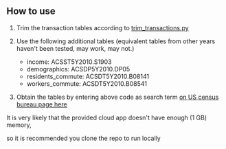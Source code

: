 ## How to use

1. Trim the transaction tables according to [trim_transactions.py](trim_transactions.py)

2. Use the following additional tables (equivalent tables from other years haven't been tested, may work, may not.)

    - income: ACSST5Y2010.S1903
    - demographics: ACSDP5Y2010.DP05
    - residents_commute: ACSDT5Y2010.B08141
    - workers_commute: ACSDT5Y2010.B08541

3. Obtain the tables by entering above code as search term [on US census bureau page here](https://data.census.gov/)

It is very likely that the provided cloud app doesn't have enough (1 GB) memory, 

so it is recommended you clone the repo to run locally